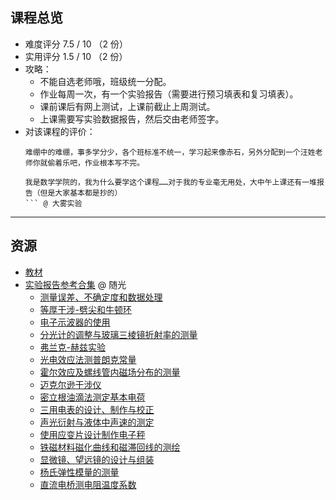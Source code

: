 ## 课程总览  
- 难度评分 7.5 / 10 （2 份）  
- 实用评分 1.5 / 10 （2 份）  
- 攻略：
    - 不能自选老师哦，班级统一分配。  
    - 作业每周一次，有一个实验报告（需要进行预习填表和复习填表）。  
    - 课前课后有网上测试，上课前截止上周测试。  
    - 上课需要写实验数据报告，然后交由老师签字。  
- 对该课程的评价：  
    ```
    难绷中的难绷，事多学分少，各个班标准不统一，学习起来像赤石，另外分配到一个汪姓老师你就偷着乐吧，作业根本写不完。
    ```  
    ```
    我是数学学院的，我为什么要学这个课程……对于我的专业毫无用处，大中午上课还有一堆报告（但是大家基本都是抄的）
    ``` @ 大雾实验  

---

## 资源  
- [教材](https://file.uhsea.com/2403/286ae1c77b74ba618fc4b83355a2d83bL9.pdf)  
- [实验报告参考合集](https://file.uhsea.com/2403/6a5e7bb0791a4f826b5670cec02051c0ZU.zip) @ 随光  
    - [测量误差、不确定度和数据处理](https://file.uhsea.com/2403/0de43754b1fe215e366c932b263bdf6f0V.pdf)
    - [等厚干涉-劈尖和牛顿环](https://file.uhsea.com/2403/8b0c91a25ebd717c839ce4e030671da8CB.pdf)
    - [电子示波器的使用](https://file.uhsea.com/2403/c6defbab6f071f8b738ee8bda0452aaa8E.pdf)
    - [分光计的调整与玻璃三棱镜折射率的测量](https://file.uhsea.com/2403/9c1bd82ca1304a4a25ba6dcf94d4cfb98H.pdf)
    - [弗兰克-赫兹实验](https://file.uhsea.com/2403/bab70c6eb9c9a2b484823e4481aea825Y9.pdf)
    - [光电效应法测普朗克常量](https://file.uhsea.com/2403/eaeeda22ffd85ac31c570d30efa82c84XF.pdf)
    - [霍尔效应及螺线管内磁场分布的测量](https://file.uhsea.com/2403/e4cc8c9bf08cac783ad7262cfd9524e2TZ.pdf)
    - [迈克尔逊干涉仪](https://file.uhsea.com/2403/ef4f350e86adb45f28052d21b624fdd50I.pdf)
    - [密立根油滴法测定基本电荷](https://file.uhsea.com/2403/c2d6c265bf9d77cf2562d556fe9d6588MU.pdf)
    - [三用电表的设计、制作与校正](https://file.uhsea.com/2403/e08c23002f686fa157aac1807104bac7U2.pdf)
    - [声光衍射与液体中声速的测定](https://file.uhsea.com/2403/5717a4d879356aaabb646c67ce08ef20TL.pdf)
    - [使用应变片设计制作电子秤](https://file.uhsea.com/2403/19cd3da98cf0d357e9caea5df7dc9721Z9.pdf)
    - [铁磁材料磁化曲线和磁滞回线的测绘](https://file.uhsea.com/2403/233b7e16c4003f1a36c91750753592f8V1.pdf)
    - [显微镜、望远镜的设计与组装](https://file.uhsea.com/2403/d29806243d2c0f2945620846493750c2TV.pdf)
    - [杨氏弹性模量的测量](https://file.uhsea.com/2403/5ab6871c261de76ecb5479de54fc62c2KV.pdf)
    - [直流电桥测电阻温度系数](https://file.uhsea.com/2403/cb5059034d45bd9051201fc59f270b19O9.pdf)